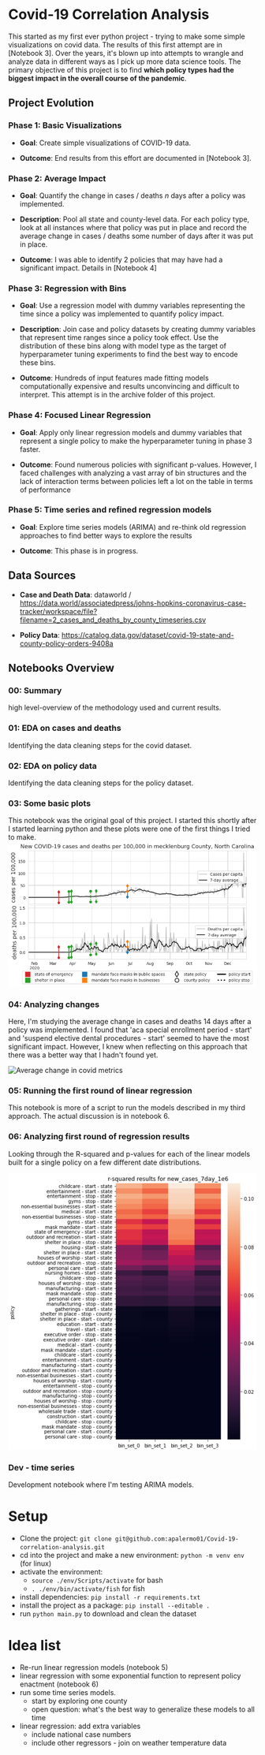 # Covid-19 Correlation Analysis


This started as my first ever python project - trying to make some simple visualizations on covid data. The results of this first attempt are in [Notebook 3]. Over the years, it's blown up into attempts to wrangle and analyze data in different ways as I pick up more data science tools. The primary objective of this project is to find **which policy types had the biggest impact in the overall course of the pandemic**. 

## Project Evolution


### Phase 1: Basic Visualizations

- **Goal**: Create simple visualizations of COVID-19 data.

- **Outcome**: End results from this effort are documented in [Notebook 3].

### Phase 2: Average Impact

- **Goal**: Quantify the change in cases / deaths $n$ days after a policy was implemented.

- **Description**: Pool all state and county-level data. For each policy type, look at all instances where that policy was put in place and record the average change in cases / deaths some number of days after it was put in place.

- **Outcome**: I was able to identify 2 policies that may have had a significant impact. Details in [Notebook 4]


### Phase 3: Regression with Bins
- **Goal**: Use a regression model with dummy variables representing the time since a policy was implemented to quantify policy impact.

- **Description**: Join case and policy datasets by creating dummy variables that represent time ranges since a policy took effect. Use the distribution of these bins along with model type as the target of hyperparameter tuning experiments to find the best way to encode these bins.

- **Outcome**: Hundreds of input features made fitting models computationally expensive and results unconvincing and difficult to interpret. This attempt is in the archive folder of this project.


### Phase 4: Focused Linear Regression
- **Goal**: Apply only linear regression models and dummy variables that represent a single policy to make the hyperparameter tuning in phase 3 faster.

- **Outcome**: Found numerous policies with significant p-values. However, I faced challenges with analyzing a vast array of bin structures and the lack of interaction terms between policies left a lot on the table in terms of performance


### Phase 5: Time series and refined regression models

- **Goal**:  Explore time series models (ARIMA) and re-think old regression approaches to find better ways to explore the results

- **Outcome**: This phase is in progress.


## Data Sources

- **Case and Death Data**: dataworld / https://data.world/associatedpress/johns-hopkins-coronavirus-case-tracker/workspace/file?filename=2_cases_and_deaths_by_county_timeseries.csv

- **Policy Data**: https://catalog.data.gov/dataset/covid-19-state-and-county-policy-orders-9408a

## Notebooks Overview

### 00: Summary
high level-overview of the methodology used and current results.

### 01: EDA on cases and deaths
Identifying the data cleaning steps for the covid dataset.

### 02: EDA on policy data

Identifying the data cleaning steps for the policy dataset.


### 03: Some basic plots
This notebook was the original goal of this project. I started this shortly after I started learning python and these plots were one of the first things I tried to make.
![Cases and Deaths in Mecklenburg County](./figures/cases_and_deaths_in_meck_county.png)

### 04: Analyzing changes
Here, I'm studying the average change in cases and deaths 14 days after a policy was implemented. I found that 'aca special enrollment period - start' and 'suspend elective dental procedures - start' seemed to have the most significant impact. However, I knew when reflecting on this approach that there was a better way that I hadn't found yet.

![Average change in covid metrics](./figures/average_change_in_covid_metrics_14_days.png')
### 05: Running the first round of linear regression
This notebook is more of a script to run the models described in my third approach. The actual discussion is in notebook 6. 

### 06: Analyzing first round of regression results
Looking through the R-squared and p-values for each of the linear models built for a single policy on a few different date distributions.

![R-squared value](./figures/r_squared_for_regression_results.png)

### Dev - time series
Development notebook where I'm testing ARIMA models.

# Setup

- Clone the project: `git clone git@github.com:apalermo01/Covid-19-correlation-analysis.git`
- cd into the project and make a new environment: `python -m venv env` (for linux)
- activate the environment:
    - `source ./env/Scripts/activate` for bash
    - `. ./env/bin/activate/fish` for fish
- install dependencies: `pip install -r requirements.txt`
- install the project as a package: `pip install --editable .`
- run `python main.py` to download and clean the dataset


# Idea list
- Re-run linear regression models (notebook 5)
- linear regression with some exponential function to represent policy enactment (notebook 6)
- run some time series models.
    - start by exploring one county
    - open question: what's the best way to generalize these models to all time
- linear regression: add extra variables
    - include national case numbers
    - include other regressors - join on weather temperature data

